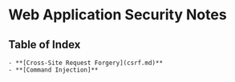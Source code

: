 # Web Application Security Notes

## Table of Index
    - **[Cross-Site Request Forgery](csrf.md)**
    - **[Command Injection]**
